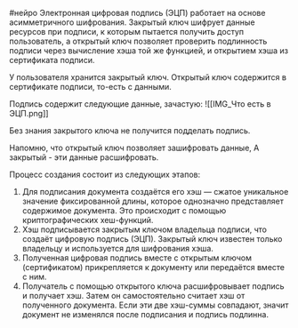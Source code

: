 
#нейро 
Электронная цифровая подпись (ЭЦП) работает на основе асимметричного шифрования. Закрытый ключ шифрует данные ресурсов при подписи, к которым пытается получить доступ пользователь, а открытый ключ позволяет проверить подлинность подписи через вычисление хэша той же функцией, и открытием хэша из сертификата подписи.

У пользователя хранится закрытый ключ.
Открытый ключ содержится в сертификате подписи, то-есть с данными.

Подпись содержит следующие данные, зачастую:
![[IMG_Что есть в ЭЦП.png]]

Без знания закрытого ключа не получится подделать подпись.

Напомню, что открытый ключ позволяет зашифровать данные,
А закрытый - эти данные расшифровать.

Процесс создания состоит из следующих этапов:
1. Для подписания документа создаётся его хэш — сжатое уникальное значение фиксированной длины, которое однозначно представляет содержимое документа. Это происходит с помощью криптографических хеш-функций.
2. Хэш подписывается закрытым ключом владельца подписи, что создаёт цифровую подпись (ЭЦП). Закрытый ключ известен только владельцу и используется для шифрования хэша.
3. Полученная цифровая подпись вместе с открытым ключом (сертификатом) прикрепляется к документу или передаётся вместе с ним.
4. Получатель с помощью открытого ключа расшифровывает подпись и получает хэш. Затем он самостоятельно считает хэш от полученного документа. Если эти две хэш-суммы совпадают, значит документ не изменялся после подписания и подпись подлинна.